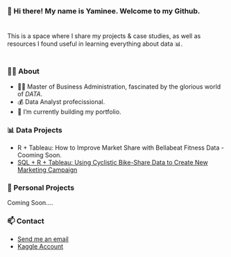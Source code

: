 

### 👋 Hi there! My name is Yaminee. Welcome to my Github.
#

This is a space where I share my projects & case studies, as well as resources I found useful in learning everything about data 📊. 

#


### 🙋‍♀️  About
- 👩‍🎓 Master of Business Administration, fascinated by the glorious world of *DATA*.
- 💰 Data Analyst profecissional.
- 🌱 I’m currently building my portfolio.

### 📊 Data Projects 
- R + Tableau: How to Improve Market Share with Bellabeat Fitness Data - Cooming Soon. 
- [SQL + R + Tableau: Using Cyclistic Bike-Share Data to Create New Marketing Campaign](https://github.com/YamineeSamrit/Cyclistic_bikeshare_case_study)

### 🥰 Personal Projects
Coming Soon....

### 📫 Contact
- [Send me an email](mailto:yamineesamrit@gmail.com)
- [Kaggle Account](https://www.kaggle.com/yamineesamrit/)
